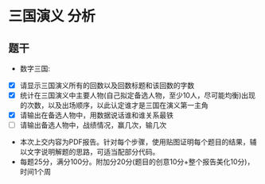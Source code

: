 # 三国演义 分析
## 题干
- 数字三国:
- [x] 请显示三国演义所有的回数以及回数标题和该回数的字数
- [x] 统计在三国演义中主要人物(自己拟定备选人物，至少10人，尽可能均衡)出现的次数，以及出场顺序，以此认定谁才是三国在演义第一主角
- [x] 请输出在备选人物中，用数据说话谁和谁关系最铁
- [ ] 请输出备选人物中，战绩情况，赢几次，输几次
- 本次上交内容为PDF报告。针对每个步骤，使用贴图证明每个题目的结果，辅以文字说明解题的思路，可适当配部分代码。
- 每题25分，满分100分。附加分20分(题目的创意10分+整个报告美化10分)，时间1个周